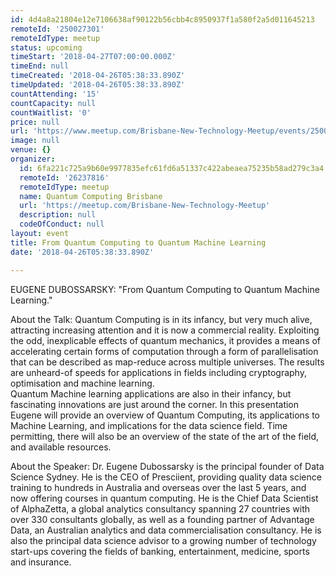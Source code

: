 ```yaml
---
id: 4d4a8a21804e12e7106638af90122b56cbb4c8950937f1a580f2a5d011645213
remoteId: '250027301'
remoteIdType: meetup
status: upcoming
timeStart: '2018-04-27T07:00:00.000Z'
timeEnd: null
timeCreated: '2018-04-26T05:38:33.890Z'
timeUpdated: '2018-04-26T05:38:33.890Z'
countAttending: '15'
countCapacity: null
countWaitlist: '0'
price: null
url: 'https://www.meetup.com/Brisbane-New-Technology-Meetup/events/250027301/'
image: null
venue: {}
organizer:
  id: 6fa221c725a9b60e9977835efc61fd6a51337c422abeaea75235b58ad279c3a4
  remoteId: '26237816'
  remoteIdType: meetup
  name: Quantum Computing Brisbane
  url: 'https://meetup.com/Brisbane-New-Technology-Meetup'
  description: null
  codeOfConduct: null
layout: event
title: From Quantum Computing to Quantum Machine Learning
date: '2018-04-26T05:38:33.890Z'

---
```

<p>EUGENE DUBOSSARSKY: "From Quantum Computing to Quantum Machine Learning."</p> <p>About the Talk: Quantum Computing is in its infancy, but very much alive, attracting increasing attention and it is now a commercial reality. Exploiting the odd, inexplicable effects of quantum mechanics, it provides a means of accelerating certain forms of computation through a form of parallelisation that can be described as map-reduce across multiple universes. The results are unheard-of speeds for applications in fields including cryptography, optimisation and machine learning.<br/>Quantum Machine learning applications are also in their infancy, but fascinating innovations are just around the corner. In this presentation Eugene will provide an overview of Quantum Computing, its applications to Machine Learning, and implications for the data science field. Time permitting, there will also be an overview of the state of the art of the field, and available resources.</p> <p>About the Speaker: Dr. Eugene Dubossarsky is the principal founder of Data Science Sydney. He is the CEO of Presciient, providing quality data science training to hundreds in Australia and overseas over the last 5 years, and now offering courses in quantum computing. He is the Chief Data Scientist of AlphaZetta, a global analytics consultancy spanning 27 countries with over 330 consultants globally, as well as a founding partner of Advantage Data, an Australian analytics and data commercialisation consultancy. He is also the principal data science advisor to a growing number of technology start-ups covering the fields of banking, entertainment, medicine, sports and insurance.</p>
